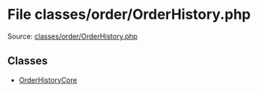 File classes/order/OrderHistory.php
=========

Source: [classes/order/OrderHistory.php](https://github.com/PrestaShop/PrestaShop/blob/1.5.0.1/classes/order/OrderHistory.php)


Classes
-------

* [OrderHistoryCore](class.OrderHistoryCore.md)

